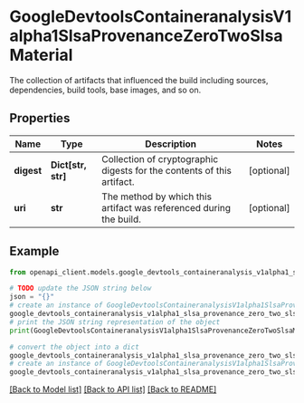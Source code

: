 # GoogleDevtoolsContaineranalysisV1alpha1SlsaProvenanceZeroTwoSlsaMaterial

The collection of artifacts that influenced the build including sources, dependencies, build tools, base images, and so on.

## Properties

Name | Type | Description | Notes
------------ | ------------- | ------------- | -------------
**digest** | **Dict[str, str]** | Collection of cryptographic digests for the contents of this artifact. | [optional] 
**uri** | **str** | The method by which this artifact was referenced during the build. | [optional] 

## Example

```python
from openapi_client.models.google_devtools_containeranalysis_v1alpha1_slsa_provenance_zero_two_slsa_material import GoogleDevtoolsContaineranalysisV1alpha1SlsaProvenanceZeroTwoSlsaMaterial

# TODO update the JSON string below
json = "{}"
# create an instance of GoogleDevtoolsContaineranalysisV1alpha1SlsaProvenanceZeroTwoSlsaMaterial from a JSON string
google_devtools_containeranalysis_v1alpha1_slsa_provenance_zero_two_slsa_material_instance = GoogleDevtoolsContaineranalysisV1alpha1SlsaProvenanceZeroTwoSlsaMaterial.from_json(json)
# print the JSON string representation of the object
print(GoogleDevtoolsContaineranalysisV1alpha1SlsaProvenanceZeroTwoSlsaMaterial.to_json())

# convert the object into a dict
google_devtools_containeranalysis_v1alpha1_slsa_provenance_zero_two_slsa_material_dict = google_devtools_containeranalysis_v1alpha1_slsa_provenance_zero_two_slsa_material_instance.to_dict()
# create an instance of GoogleDevtoolsContaineranalysisV1alpha1SlsaProvenanceZeroTwoSlsaMaterial from a dict
google_devtools_containeranalysis_v1alpha1_slsa_provenance_zero_two_slsa_material_from_dict = GoogleDevtoolsContaineranalysisV1alpha1SlsaProvenanceZeroTwoSlsaMaterial.from_dict(google_devtools_containeranalysis_v1alpha1_slsa_provenance_zero_two_slsa_material_dict)
```
[[Back to Model list]](../README.md#documentation-for-models) [[Back to API list]](../README.md#documentation-for-api-endpoints) [[Back to README]](../README.md)


